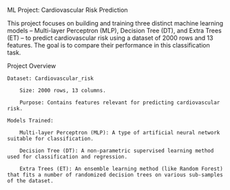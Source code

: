 ML Project: Cardiovascular Risk Prediction

This project focuses on building and training three distinct machine learning models – Multi-layer Perceptron (MLP), Decision Tree (DT), and Extra Trees (ET) – to predict cardiovascular risk using a dataset of 2000 rows and 13 features. The goal is to compare their performance in this classification task.

Project Overview

    Dataset: Cardiovascular_risk

        Size: 2000 rows, 13 columns.

        Purpose: Contains features relevant for predicting cardiovascular risk.

    Models Trained:

        Multi-layer Perceptron (MLP): A type of artificial neural network suitable for classification.

        Decision Tree (DT): A non-parametric supervised learning method used for classification and regression.

        Extra Trees (ET): An ensemble learning method (like Random Forest) that fits a number of randomized decision trees on various sub-samples of the dataset.
